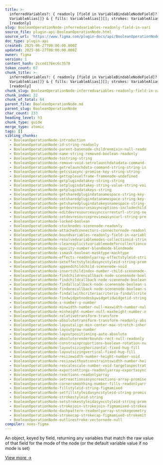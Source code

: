 ```yaml
---
title: >-
  inferredVariables?: { readonly [field in VariableBindableNodeField]?:
  VariableAlias[]} & { fills: VariableAlias[][]; strokes: VariableAlias[][] }
  [readonly]
slug: BooleanOperationNode-inferredvariables-readonly-field-in-vari
source_file: plugin-api-BooleanOperationNode.html
source_url: 'https://www.figma.com/plugin-docs/api/BooleanOperationNode/'
doc_type: plugin-api
created: 2025-06-27T00:00:00.000Z
updated: 2025-06-27T00:00:00.000Z
owner: figma
version: 1
content_hash: 2cced176ec6c3578
token_count: 67
chunk_title: >-
  inferredVariables?: { readonly [field in VariableBindableNodeField]?:
  VariableAlias[]} & { fills: VariableAlias[][]; strokes: VariableAlias[][] }
  [readonly]
chunk_slug: BooleanOperationNode-inferredvariables-readonly-field-in-vari
chunk_index: 22
chunk_of_total: 64
parent_file: BooleanOperationNode.md
parent_slug: BooleanOperationNode
char_count: 233
heading_level: h3
chunk_type: guide
merge_type: atomic
tags: []
sibling_chunks:
  - BooleanOperationNode-introduction
  - BooleanOperationNode-id-string-readonly
  - BooleanOperationNode-parent-basenode-childrenmixin-null-reado
  - BooleanOperationNode-name-string-removed-boolean-readonly
  - BooleanOperationNode-tostring-string
  - BooleanOperationNode-remove-void-setrelaunchdatadata-command-
  - BooleanOperationNode-getrelaunchdata-command-string-string-is
  - BooleanOperationNode-getcssasync-promise-key-string-string-
  - BooleanOperationNode-gettoplevelframe-framenode-undefined
  - BooleanOperationNode-getplugindatakey-string-string
  - BooleanOperationNode-setplugindatakey-string-value-string-voi
  - BooleanOperationNode-getplugindatakeys-string
  - BooleanOperationNode-getsharedplugindatanamespace-string-key-
  - BooleanOperationNode-setsharedplugindatanamespace-string-key-
  - BooleanOperationNode-getsharedplugindatakeysnamespace-string-
  - BooleanOperationNode-getdevresourcesasyncoptions-includechild
  - BooleanOperationNode-editdevresourceasynccurrenturl-string-ne
  - BooleanOperationNode-setdevresourcepreviewasyncurl-string-pre
  - BooleanOperationNode-locked-boolean
  - BooleanOperationNode-stucknodes-scenenode-readonly
  - BooleanOperationNode-attachedconnectors-connectornode-readonl
  - BooleanOperationNode-boundvariables-readonly-field-in-variabl
  - BooleanOperationNode-resolvedvariablemodes-collectionid-strin
  - BooleanOperationNode-clearexplicitvariablemodeforcollectionco
  - BooleanOperationNode-opacity-number-blendmode-blendmode
  - BooleanOperationNode-ismask-boolean-masktype-masktype
  - BooleanOperationNode-effects-readonlyarray-effectstyleid-stri
  - BooleanOperationNode-seteffectstyleidasyncstyleid-string-prom
  - BooleanOperationNode-appendchildchild-scenenode-void
  - BooleanOperationNode-insertchildindex-number-child-scenenode-
  - BooleanOperationNode-findchildrencallback-node-scenenode-bool
  - BooleanOperationNode-findchildcallback-node-scenenode-boolean
  - BooleanOperationNode-findallcallback-node-scenenode-boolean-s
  - BooleanOperationNode-findonecallback-node-scenenode-boolean-s
  - BooleanOperationNode-findallwithcriteriacriteria-findallcrite
  - BooleanOperationNode-findwidgetnodesbywidgetidwidgetid-string
  - BooleanOperationNode-x-number-y-number
  - BooleanOperationNode-minwidth-number-null-maxwidth-number-nul
  - BooleanOperationNode-minheight-number-null-maxheight-number-n
  - BooleanOperationNode-relativetransform-transform
  - BooleanOperationNode-absolutetransform-transform-readonly-abs
  - BooleanOperationNode-layoutalign-min-center-max-stretch-inher
  - BooleanOperationNode-layoutgrow-number
  - BooleanOperationNode-layoutpositioning-auto-absolute
  - BooleanOperationNode-absoluterenderbounds-rect-null-readonly
  - BooleanOperationNode-constrainproportions-boolean-rotation-nu
  - BooleanOperationNode-layoutsizinghorizontal-fixed-hug-fill
  - BooleanOperationNode-layoutsizingvertical-fixed-hug-fill
  - BooleanOperationNode-resizewidth-number-height-number-void
  - BooleanOperationNode-resizewithoutconstraintswidth-number-hei
  - BooleanOperationNode-rescalescale-number-void-targetaspectrat
  - BooleanOperationNode-exportsettings-readonlyarray-exportasync
  - BooleanOperationNode-reactions-readonlyarray
  - BooleanOperationNode-setreactionsasyncreactions-array-promise
  - BooleanOperationNode-cornersmoothing-number-fills-readonlyarr
  - BooleanOperationNode-fillstyleid-string-figmamixed
  - BooleanOperationNode-setfillstyleidasyncstyleid-string-promis
  - BooleanOperationNode-strokestyleid-string
  - BooleanOperationNode-setstrokestyleidasyncstyleid-string-prom
  - BooleanOperationNode-strokejoin-strokejoin-figmamixed-strokea
  - BooleanOperationNode-dashpattern-readonlyarray-strokegeometry
  - BooleanOperationNode-strokecap-strokecap-figmamixed-strokemit
  - BooleanOperationNode-outlinestroke-vectornode-null
compiler: noos-figma
---
```


An object, keyed by field, returning any variables that match the raw value of that field for the mode of the node (or the default variable value if no mode is set)

[View more →](/plugin-docs/api/properties/nodes-inferredvariables/)

